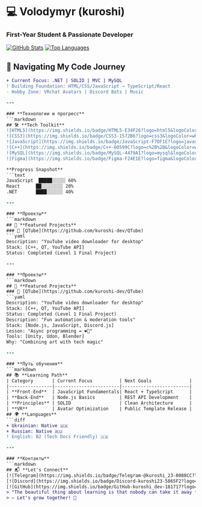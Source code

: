 # 💻 Volodymyr (kuroshi) 
### First-Year Student & Passionate Developer

[![GitHub Stats](https://github-readme-stats.vercel.app/api?username=kuroshi-dev&show_icons=true&theme=dark&hide_title=true)](https://github.com/kuroshi-dev)
[![Top Languages](https://github-readme-stats.vercel.app/api/top-langs/?username=kuroshi-dev&layout=compact&theme=dark)](https://github.com/kuroshi-dev)
## 🧭 **Navigating My Code Journey**
```diff
+ Current Focus: .NET | SOLID | MVC | MySQL
! Building Foundation: HTML/CSS/JavaScript → TypeScript/React
- Hobby Zone: VRchat Avatars | Discord Bots | Music

---

### **Технологии и прогресс**
```markdown
## 🛠️ **Tech Toolkit**
![HTML5](https://img.shields.io/badge/HTML5-E34F26?logo=html5&logoColor=white)
![CSS3](https://img.shields.io/badge/CSS3-1572B6?logo=css3&logoColor=white)
![JavaScript](https://img.shields.io/badge/JavaScript-F7DF1E?logo=javascript&logoColor=black)
![C++](https://img.shields.io/badge/C++-00599C?logo=c%2B%2B&logoColor=white)
![MySQL](https://img.shields.io/badge/MySQL-4479A1?logo=mysql&logoColor=white)
![Figma](https://img.shields.io/badge/Figma-F24E1E?logo=figma&logoColor=white)

**Progress Snapshot**  
```text
JavaScript  █████░░░░░ 60% 
React      ██░░░░░░░░ 20%
.NET       ████░░░░░░ 40%

---

### **Проекты**
```markdown
## 🎯 **Featured Projects**
### 🚀 [QTube](https://github.com/kuroshi-dev/QTube)
```yaml
Description: "YouTube video downloader for desktop"
Stack: [C++, QT, YouTube API]
Status: Completed (Level 1 Final Project)

---

### **Проекты**
```markdown
## 🎯 **Featured Projects**
### 🚀 [QTube](https://github.com/kuroshi-dev/QTube)
```yaml
Description: "YouTube video downloader for desktop"
Stack: [C++, QT, YouTube API]
Status: Completed (Level 1 Final Project)
Description: "Fun automation & moderation tools"
Stack: [Node.js, JavaScript, Discord.js]
Lesson: "Async programming = ❤️‍🔥"
Tools: [Unity, Udon, Blender]
Why: "Combining art with tech magic"

---

### **Путь обучения**
```markdown
## 📚 **Learning Path**
| Category       | Current Focus          | Next Goals              |
|----------------|------------------------|-------------------------|
| **Front-End**  | JavaScript Fundamentals| React + TypeScript      |
| **Back-End**   | Node.js Basics         | REST API Development    |
| **Principles** | SOLID                  | Clean Architecture      |
| **VR**         | Avatar Optimization    | Public Template Release |
## 🌍 **Languages**
```diff
+ Ukrainian: Native 🇺🇦
+ Russian: Native 🇷🇺
! English: B2 (Tech Docs Friendly) 🇬🇧

---

### **Контакты**
```markdown
## 📬 **Let's Connect**
[![Telegram](https://img.shields.io/badge/Telegram-@kuroshi_23-0088CC?logo=telegram)](https://t.me/kuroshi_23)
[![Discord](https://img.shields.io/badge/Discord-kuroshi23-5865F2?logo=discord)](https://discord.com/users/kuroshi23)
[![GitHub](https://img.shields.io/badge/GitHub-kuroshi_dev-181717?logo=github)](https://github.com/kuroshi-dev)
> "The beautiful thing about learning is that nobody can take it away from you."  
> ― Let's grow together! 🌱
